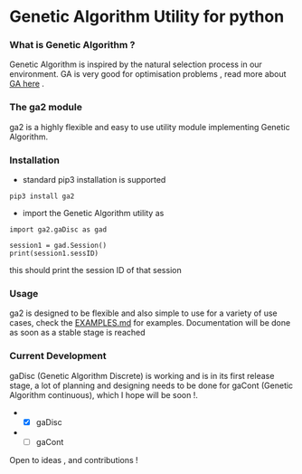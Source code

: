 # Genetic Algorithm Utility for python

### What is Genetic Algorithm ?
Genetic Algorithm is inspired by the natural selection process in our environment. GA is very good for optimisation problems , read more about  [GA here](https://en.wikipedia.org/wiki/Genetic_algorithm) . 

### The ga2 module 
ga2 is a highly flexible and easy to use utility module implementing Genetic Algorithm. 

### Installation
* standard pip3 installation is supported
```
pip3 install ga2
```

* import the Genetic Algorithm utility as 
```
import ga2.gaDisc as gad

session1 = gad.Session()
print(session1.sessID)
```
this should print the session ID of that session

### Usage
ga2 is designed to be flexible and also simple to use for a variety of use cases, check the [EXAMPLES.md](EXAMPLES.md) for examples. Documentation will be done as soon as a stable stage is reached

### Current Development
gaDisc (Genetic Algorithm Discrete) is working and is in its first release stage, a lot of planning and designing needs to be done for gaCont (Genetic Algorithm continuous), which I hope will be soon !.
*  - [x] gaDisc
*  - [ ] gaCont

Open to ideas , and contributions ! 